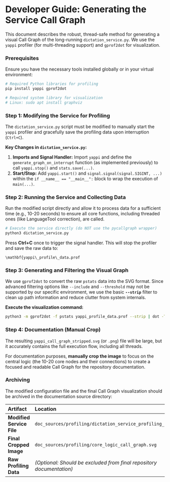 # Developer Guide: Generating the Service Call Graph

This document describes the robust, thread-safe method for generating a visual Call Graph of the long-running `dictation_service.py`. We use the `yappi` profiler (for multi-threading support) and `gprof2dot` for visualization.

### Prerequisites

Ensure you have the necessary tools installed globally or in your virtual environment:

```bash
# Required Python libraries for profiling
pip install yappi gprof2dot

# Required system library for visualization
# Linux: sudo apt install graphviz 
```

### Step 1: Modifying the Service for Profiling

The `dictation_service.py` script must be modified to manually start the `yappi` profiler and gracefully save the profiling data upon interruption (`Ctrl+C`).

**Key Changes in `dictation_service.py`:**

1.  **Imports and Signal Handler:** Import `yappi` and define the `generate_graph_on_interrupt` function (as implemented previously) to call `yappi.stop()` and `stats.save(...)`.
2.  **Start/Stop:** Add `yappi.start()` and `signal.signal(signal.SIGINT, ...)` within the `if __name__ == "__main__":` block to wrap the execution of `main(...)`.

### Step 2: Running the Service and Collecting Data

Run the modified script directly and allow it to process data for a sufficient time (e.g., 10-20 seconds) to ensure all core functions, including threaded ones (like LanguageTool correction), are called.

```bash
# Execute the service directly (do NOT use the pycallgraph wrapper)
python3 dictation_service.py
```

Press **Ctrl+C** once to trigger the signal handler. This will stop the profiler and save the raw data to:

`\mathbf{yappi\_profile\_data.prof`

### Step 3: Generating and Filtering the Visual Graph

We use `gprof2dot` to convert the raw `pstats` data into the SVG format. Since advanced filtering options like `--include` and `--threshold` may not be supported by our specific environment, we use the basic **`--strip`** filter to clean up path information and reduce clutter from system internals.

**Execute the visualization command:**

```bash
python3 -m gprof2dot -f pstats yappi_profile_data.prof --strip | dot -Tsvg -o yappi_call_graph_stripped.svg
```

### Step 4: Documentation (Manual Crop)

The resulting `yappi_call_graph_stripped.svg` (or `.png`) file will be large, but it accurately contains the full execution flow, including all threads.

For documentation purposes, **manually crop the image** to focus on the central logic (the 10-20 core nodes and their connections) to create a focused and readable Call Graph for the repository documentation.

### Archiving

The modified configuration file and the final Call Graph visualization should be archived in the documentation source directory:

| Artifact | Location |
| :--- | :--- |
| **Modified Service File** | `doc_sources/profiling/dictation_service_profiling_base.py` |
| **Final Cropped Image** | `doc_sources/profiling/core_logic_call_graph.svg` |
| **Raw Profiling Data** | *(Optional: Should be excluded from final repository documentation)* |


